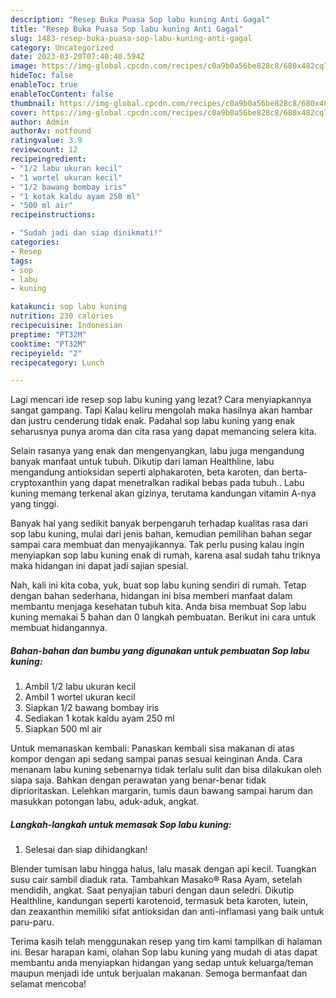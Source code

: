 ```yaml
---
description: "Resep Buka Puasa Sop labu kuning Anti Gagal"
title: "Resep Buka Puasa Sop labu kuning Anti Gagal"
slug: 1483-resep-buka-puasa-sop-labu-kuning-anti-gagal
category: Uncategorized
date: 2023-03-20T07:40:40.594Z
image: https://img-global.cpcdn.com/recipes/c0a9b0a56be828c8/680x482cq70/sop-labu-kuning-foto-resep-utama.jpg
hideToc: false
enableToc: true
enableTocContent: false
thumbnail: https://img-global.cpcdn.com/recipes/c0a9b0a56be828c8/680x482cq70/sop-labu-kuning-foto-resep-utama.jpg
cover: https://img-global.cpcdn.com/recipes/c0a9b0a56be828c8/680x482cq70/sop-labu-kuning-foto-resep-utama.jpg
author: Admin
authorAv: notfound
ratingvalue: 3.9
reviewcount: 12
recipeingredient:
- "1/2 labu ukuran kecil"
- "1 wortel ukuran kecil"
- "1/2 bawang bombay iris"
- "1 kotak kaldu ayam 250 ml"
- "500 ml air"
recipeinstructions:

- "Sudah jadi dan siap dinikmati!"
categories:
- Resep
tags:
- sop
- labu
- kuning

katakunci: sop labu kuning 
nutrition: 230 calories
recipecuisine: Indonesian
preptime: "PT32M"
cooktime: "PT32M"
recipeyield: "2"
recipecategory: Lunch

---
```



Lagi mencari ide resep sop labu kuning yang lezat? Cara menyiapkannya sangat gampang. Tapi Kalau keliru mengolah maka hasilnya akan hambar dan justru cenderung tidak enak. Padahal sop labu kuning yang enak seharusnya punya aroma dan cita rasa yang dapat memancing selera kita.


Selain rasanya yang enak dan mengenyangkan, labu juga mengandung banyak manfaat untuk tubuh. Dikutip dari laman Healthline, labu mengandung antioksidan seperti alphakaroten, beta karoten, dan berta-cryptoxanthin yang dapat menetralkan radikal bebas pada tubuh.. Labu kuning memang terkenal akan gizinya, terutama kandungan vitamin A-nya yang tinggi.

Banyak hal yang sedikit banyak berpengaruh terhadap kualitas rasa dari sop labu kuning, mulai dari jenis bahan, kemudian pemilihan bahan segar sampai cara membuat dan menyajikannya. Tak perlu pusing kalau ingin menyiapkan sop labu kuning enak di rumah, karena asal sudah tahu triknya maka hidangan ini dapat jadi sajian spesial.


Nah, kali ini kita coba, yuk, buat sop labu kuning sendiri di rumah. Tetap dengan bahan sederhana, hidangan ini bisa memberi manfaat dalam membantu menjaga kesehatan tubuh kita. Anda bisa membuat Sop labu kuning memakai 5 bahan dan 0 langkah pembuatan. Berikut ini cara untuk membuat hidangannya.

<!--inarticleads1-->

##### Bahan-bahan dan bumbu yang digunakan untuk pembuatan Sop labu kuning:

1. Ambil 1/2 labu ukuran kecil
1. Ambil 1 wortel ukuran kecil
1. Siapkan 1/2 bawang bombay iris
1. Sediakan 1 kotak kaldu ayam 250 ml
1. Siapkan 500 ml air


Untuk memanaskan kembali: Panaskan kembali sisa makanan di atas kompor dengan api sedang sampai panas sesuai keinginan Anda. Cara menanam labu kuning sebenarnya tidak terlalu sulit dan bisa dilakukan oleh siapa saja. Bahkan dengan perawatan yang benar-benar tidak diprioritaskan. Lelehkan margarin, tumis daun bawang sampai harum dan masukkan potongan labu, aduk-aduk, angkat. 

<!--inarticleads2-->

##### Langkah-langkah untuk memasak Sop labu kuning:


1. Selesai dan siap dihidangkan!

Blender tumisan labu hingga halus, lalu masak dengan api kecil. Tuangkan susu cair sambil diaduk rata. Tambahkan Masako® Rasa Ayam, setelah mendidih, angkat. Saat penyajian taburi dengan daun seledri. Dikutip Healthline, kandungan seperti karotenoid, termasuk beta karoten, lutein, dan zeaxanthin memiliki sifat antioksidan dan anti-inflamasi yang baik untuk paru-paru. 

Terima kasih telah menggunakan resep yang tim kami tampilkan di halaman ini. Besar harapan kami, olahan Sop labu kuning yang mudah di atas dapat membantu anda menyiapkan hidangan yang sedap untuk keluarga/teman maupun menjadi ide untuk berjualan makanan. Semoga bermanfaat dan selamat mencoba!
